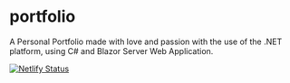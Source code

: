 # portfolio
A Personal Portfolio made with love and passion with the use of the .NET platform, using C# and Blazor Server Web Application.

[![Netlify Status](https://api.netlify.com/api/v1/badges/af260a51-8eee-4307-9dbf-328963f47c04/deploy-status)](https://rosenvinge.netlify.app/)
